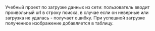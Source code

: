 Учебный проект по загрузке данных из сети: пользователь вводит проивольный url в строку поиска, в случае если он неверные или загрузка не удалась - получает ошибку. При успешной загрузке полученное изображение добавляется в таблицу.
